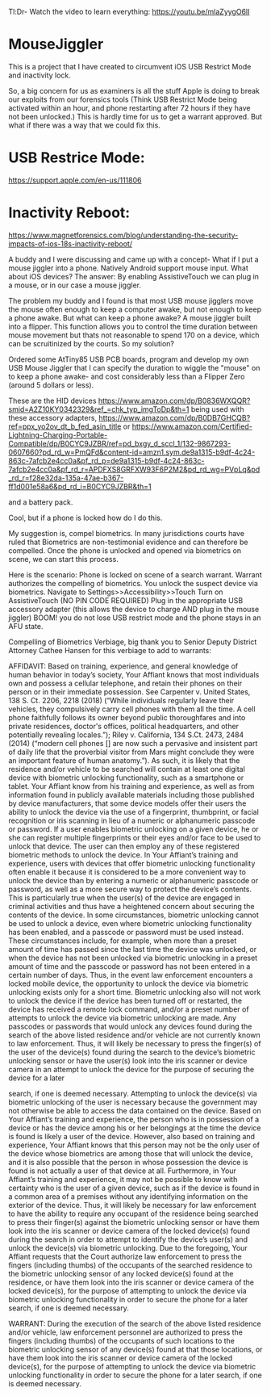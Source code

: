 Tl:Dr- Watch the video to learn everything:
https://youtu.be/mlaZyygO6lI



# MouseJiggler
This is a project that I have created to circumvent iOS USB Restrict Mode and inactivity lock.

So, a big concern for us as examiners is all the stuff Apple is doing to break our exploits from our forensics tools (Think USB Restrict Mode being activated within an hour, and phone restarting after 72 hours if they have not been unlocked.) This is hardly time for us to get a warrant approved. But what if there was a way that we could fix this.

# USB Restrice Mode:
https://support.apple.com/en-us/111806

# Inactivity Reboot:
https://www.magnetforensics.com/blog/understanding-the-security-impacts-of-ios-18s-inactivity-reboot/

A buddy and I were discussing and came up with a concept- What if I put a mouse jiggler into a phone. Natively Android support mouse input. What about iOS devices? The answer: By enabling AssistiveTouch we can plug in a mouse, or in our case a mouse jiggler. 

The problem my buddy and I found is that most USB mouse jigglers move the mouse often enough to keep a computer awake, but not enough to keep a phone awake. But what can keep a phone awake? A mouse jiggler built into a flipper. This function allows you to control the time duration between mouse movement but thats not reasonable to spend 170 on a device, which can be scruitinized by the courts. So my solution?

Ordered some AtTiny85 USB PCB boards, program and develop my own USB Mouse Jiggler that I can specify the duration to wiggle the "mouse" on to keep a phone awake- and cost considerably less than a Flipper Zero (around 5 dollars or less).  

These are the HID devices
https://www.amazon.com/dp/B0836WXQQR?smid=A2Z10KY0342329&ref_=chk_typ_imgToDp&th=1
being used with these accessory adapters,
https://www.amazon.com/dp/B0DB7GHCQB?ref=ppx_yo2ov_dt_b_fed_asin_title or 
https://www.amazon.com/Certified-Lightning-Charging-Portable-Compatible/dp/B0CYC9JZBR/ref=pd_bxgy_d_sccl_1/132-9867293-0607660?pd_rd_w=PmQFd&content-id=amzn1.sym.de9a1315-b9df-4c24-863c-7afcb2e4cc0a&pf_rd_p=de9a1315-b9df-4c24-863c-7afcb2e4cc0a&pf_rd_r=APDFXS8GRFXW93F6P2M2&pd_rd_wg=PVpLq&pd_rd_r=f28e32da-135a-47ae-b367-ff1d001e58a6&pd_rd_i=B0CYC9JZBR&th=1

and a battery pack.

Cool, but if a phone is locked how do I do this.

My suggestion is, compel biometrics. In many jurisdictions courts have ruled that Biometrics are non-testimonial evidence and can therefore be compelled. Once the phone is unlocked and opened via biometrics on scene, we can start this process.

Here is the scenario:
Phone is locked on scene of a search warrant.
Warrant authorizes the compelling of biometrics.
You unlock the suspect device via biometrics.
Navigate to Settings>>Accessibility>>Touch
Turn on AssistiveTouch (NO PIN CODE REQUIRED)
Plug in the appropriate USB accessory adapter (this allows the device to charge AND plug in the mouse jiggler)
BOOM! you do not lose USB restrict mode and the phone stays in an AFU state.


Compelling of Biometrics Verbiage, big thank you to Senior Deputy District Attorney Cathee Hansen for this verbiage to add to warrants:

AFFIDAVIT:
Based on training, experience, and general knowledge of human behavior in today’s society,
Your Affiant knows that most individuals own and possess a cellular telephone, and retain their
phones on their person or in their immediate possession. See Carpenter v. United States, 138 S.
Ct. 2206, 2218 (2018) (“While individuals regularly leave their vehicles, they compulsively
carry cell phones with them all the time. A cell phone faithfully follows its owner beyond public
thoroughfares and into private residences, doctor&#39;s offices, political headquarters, and other
potentially revealing locales.”); Riley v. California, 134 S.Ct. 2473, 2484 (2014) (“modern cell
phones [] are now such a pervasive and insistent part of daily life that the proverbial visitor from
Mars might conclude they were an important feature of human anatomy.”).
As such, it is likely that the residence and/or vehicle to be searched will contain at least one
digital device with biometric unlocking functionality, such as a smartphone or tablet. Your
Affiant know from his training and experience, as well as from information found in publicly
available materials including those published by device manufacturers, that some device models
offer their users the ability to unlock the device via the use of a fingerprint, thumbprint, or facial
recognition or iris scanning in lieu of a numeric or alphanumeric passcode or password.
If a user enables biometric unlocking on a given device, he or she can register multiple
fingerprints or their eyes and/or face to be used to unlock that device. The user can then employ
any of these registered biometric methods to unlock the device. In Your Affiant’s training and
experience, users with devices that offer biometric unlocking functionality often enable it
because it is considered to be a more convenient way to unlock the device than by entering a
numeric or alphanumeric passcode or password, as well as a more secure way to protect the
device’s contents. This is particularly true when the user(s) of the device are engaged in criminal
activities and thus have a heightened concern about securing the contents of the device.
In some circumstances, biometric unlocking cannot be used to unlock a device, even where
biometric unlocking functionality has been enabled, and a passcode or password must be used
instead. These circumstances include, for example, when more than a preset amount of time has
passed since the last time the device was unlocked, or when the device has not been unlocked via
biometric unlocking in a preset amount of time and the passcode or password has not been
entered in a certain number of days.
Thus, in the event law enforcement encounters a locked mobile device, the opportunity to unlock
the device via biometric unlocking exists only for a short time. Biometric unlocking also will
not work to unlock the device if the device has been turned off or restarted, the device has
received a remote lock command, and/or a preset number of attempts to unlock the device via
biometric unlocking are made.
Any passcodes or passwords that would unlock any devices found during the search of the above
listed residence and/or vehicle are not currently known to law enforcement. Thus, it will likely
be necessary to press the finger(s) of the user of the device(s) found during the search to the
device’s biometric unlocking sensor or have the user(s) look into the iris scanner or device
camera in an attempt to unlock the device for the purpose of securing the device for a later

search, if one is deemed necessary. Attempting to unlock the device(s) via biometric unlocking
of the user is necessary because the government may not otherwise be able to access the data
contained on the device.
Based on Your Affiant’s training and experience, the person who is in possession of a device or
has the device among his or her belongings at the time the device is found is likely a user of the
device. However, also based on training and experience, Your Affiant knows that this person
may not be the only user of the device whose biometrics are among those that will unlock the
device, and it is also possible that the person in whose possession the device is found is not
actually a user of that device at all. Furthermore, in Your Affiant’s training and experience, it
may not be possible to know with certainty who is the user of a given device, such as if the
device is found in a common area of a premises without any identifying information on the
exterior of the device. Thus, it will likely be necessary for law enforcement to have the ability to
require any occupant of the residence being searched to press their finger(s) against the biometric
unlocking sensor or have them look into the iris scanner or device camera of the locked device(s)
found during the search in order to attempt to identify the device’s user(s) and unlock the
device(s) via biometric unlocking.
Due to the foregoing, Your Affiant requests that the Court authorize law enforcement to press the
fingers (including thumbs) of the occupants of the searched residence to the biometric unlocking
sensor of any locked device(s) found at the residence, or have them look into the iris scanner or
device camera of the locked device(s), for the purpose of attempting to unlock the device via
biometric unlocking functionality in order to secure the phone for a later search, if one is deemed
necessary.

WARRANT:
During the execution of the search of the above listed residence and/or vehicle, law enforcement
personnel are authorized to press the fingers (including thumbs) of the occupants of such
locations to the biometric unlocking sensor of any device(s) found at that those locations, or have
them look into the iris scanner or device camera of the locked device(s), for the purpose of
attempting to unlock the device via biometric unlocking functionality in order to secure the
phone for a later search, if one is deemed necessary.


